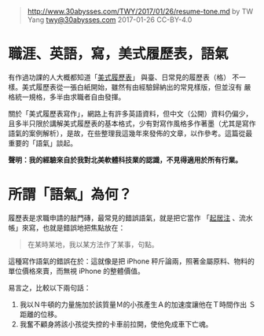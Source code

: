 ﻿> http://www.30abysses.com/TWY/2017/01/26/resume-tone.md
> by TW Yang <twy@30abysses.com> 2017-01-26 CC-BY-4.0

# 職涯、英語，寫，美式履歷表，語氣

有作過功課的人大概都知道「[美式履歷表][1]」 與臺、日常見的履歷表（格）
不一樣。美式履歷表從一張白紙開始，雖然有由經驗歸納出的常見樣版，但並沒有
嚴格統一規格，多半由求職者自由發揮。

[1]: https://en.wikipedia.org/wiki/R%C3%A9sum%C3%A9

關於「美式履歷表寫作」，網路上有許多英語資料，但中文（公開）資料仍偏少，
且多半只限於講解美式履歷表的基本格式，少有對寫作風格多作著墨（尤其是寫作
語氣的案例解析），是故，在些整理我這幾年來發佈的文章，以作參考。這篇從最
重要的「語氣」談起。

**聲明：我的經驗來自於我對北美軟體科技業的認識，不見得適用於所有行業。**

# 所謂「語氣」為何？

履歷表是求職申請的敲門磚，最常見的錯誤語氣，就是把它當作
「[起居注][2] 、流水帳」來寫，也就是錯誤地把焦點放在：

> 在某時某地，我以某方法作了某事，句點。

[2]: https://zh.wikipedia.org/zh-tw/%E8%B5%B7%E5%B1%85%E6%B3%A8

這種寫作語氣的錯誤在於：這就像是把 iPhone 秤斤論兩，照著金屬原料、物料的
單位價格來賣，而無視 iPhone 的整體價值。

易言之，比較以下兩句話：

1.  我以Ｎ牛頓的力量施加於該質量Ｍ的小孩產生Ａ的加速度讓他在Ｔ時間作出
    Ｓ距離的位移。
2.  我奮不顧身將該小孩從失控的卡車前拉開，使他免成車下亡魂。
